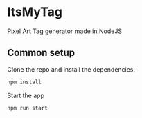 # ItsMyTag
Pixel Art Tag generator made in NodeJS

## Common setup

Clone the repo and install the dependencies. 

```bash
npm install
```

Start the app

```bash
npm run start
```
